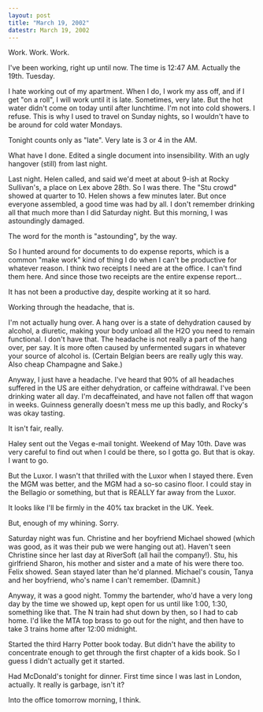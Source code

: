 ```yaml
---
layout: post
title: "March 19, 2002"
datestr: March 19, 2002
---
```


Work. Work. Work.

I've been working, right up until now. The time is 12:47 AM. Actually the 19th.
Tuesday.

I hate working out of my apartment. When I do, I work my ass off, and if I
get "on a roll", I will work until it is late. Sometimes, very late.
But the hot water didn't come on today until after lunchtime. I'm not into cold
showers. I refuse. This is why I used to travel on Sunday nights, so I wouldn't
have to be around for cold water Mondays.

Tonight counts only as "late". Very late is 3 or 4 in the AM.

What have I done. Edited a single document into insensibility. With an ugly
hangover (still) from last night.

Last night. Helen called, and said we'd meet at about 9-ish at Rocky Sullivan's,
a place on Lex above 28th. So I was there. The "Stu crowd" showed
at quarter to 10. Helen shows a few minutes later. But once everyone assembled,
a good time was had by all. I don't remember drinking all that much more than
I did Saturday night. But this morning, I was astoundingly damaged.

The word for the month is "astounding", by the way.

So I hunted around for documents to do expense reports, which is a common "make
work" kind of thing I do when I can't be productive for whatever reason.
I think two receipts I need are at the office. I can't find them here. And since
those two receipts are the entire expense report...

It has not been a productive day, despite working at it so hard.

Working through the headache, that is.

I'm not actually hung over. A hang over is a state of dehydration caused by
alcohol, a diuretic, making your body unload all the H2O you need to remain
functional. I don't have that. The headache is not really a part of the hang
over, per say. It is more often caused by unfermented sugars in whatever your
source of alcohol is. (Certain Belgian beers are really ugly this way. Also
cheap Champagne and Sake.)

Anyway, I just have a headache. I've heard that 90% of all headaches suffered
in the US are either dehydration, or caffeine withdrawal. I've been drinking
water all day. I'm decaffeinated, and have not fallen off that wagon in weeks.
Guinness generally doesn't mess me up this badly, and Rocky's was okay tasting.

It isn't fair, really.

Haley sent out the Vegas e-mail tonight. Weekend of May 10th. Dave was very
careful to find out when I could be there, so I gotta go. But that is okay.
I want to go.

But the Luxor. I wasn't that thrilled with the Luxor when I stayed there. Even
the MGM was better, and the MGM had a so-so casino floor. I could stay in the
Bellagio or something, but that is REALLY far away from the Luxor.

It looks like I'll be firmly in the 40% tax bracket in the UK. Yeek.

But, enough of my whining. Sorry.

Saturday night was fun. Christine and her boyfriend Michael showed (which was
good, as it was their pub we were hanging out at). Haven't seen Christine since
her last day at RiverSoft (all hail the company!). Stu, his girlfriend Sharon,
his mother and sister and a mate of his were there too. Felix showed. Sean stayed
later than he'd planned. Michael's cousin, Tanya and her boyfriend, who's name
I can't remember. (Damnit.)

Anyway, it was a good night. Tommy the bartender, who'd have a very long day
by the time we showed up, kept open for us until like 1:00, 1:30, something
like that. The N train had shut down by then, so I had to cab home. I'd like
the MTA top brass to go out for the night, and then have to take 3 trains home
after 12:00 midnight.

Started the third Harry Potter book today. But didn't have the ability to concentrate
enough to get through the first chapter of a kids book. So I guess I didn't
actually get it started.

Had McDonald's tonight for dinner. First time since I was last in London, actually.
It really is garbage, isn't it?

Into the office tomorrow morning, I think.


